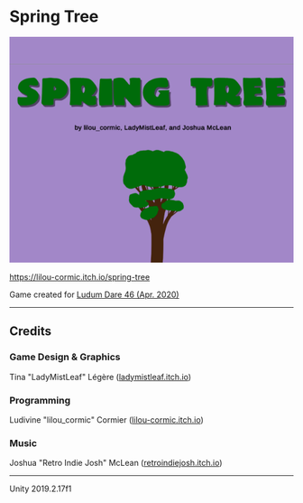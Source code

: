 # Spring Tree

![](Ludum%20Dare%2046/Cover.png)

https://lilou-cormic.itch.io/spring-tree

Game created for [Ludum Dare 46 (Apr. 2020)](https://ldjam.com/events/ludum-dare/46/spring-tree)

---

## Credits

### Game Design & Graphics

Tina "LadyMistLeaf" Légère ([ladymistleaf.itch.io](https://ladymistleaf.itch.io/))

### Programming

Ludivine "lilou_cormic" Cormier ([lilou-cormic.itch.io](https://lilou-cormic.itch.io/))

### Music

Joshua "Retro Indie Josh" McLean ([retroindiejosh.itch.io](https://retroindiejosh.itch.io/))

---

Unity 2019.2.17f1
